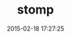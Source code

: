 ---
layout: post
title:  "stomp"
repo:   "stompgem/stomp"
date:   2015-02-18 17:27:25
gemurl: https://github.com/stompgem/stomp
---